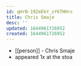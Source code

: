 ```yaml
---
id: qHrN-19ZeEkY_sY6THHrc
title: Chris Smaje
desc: ''
updated: 1644961726952
created: 1644961726952
---
```



- [[person]] - Chris Smaje
- appeared 1x at the stoa
